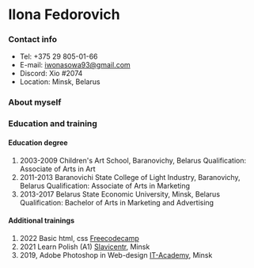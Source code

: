 # Ilona Fedorovich
### Contact info
* Tel: +375 29 805-01-66
* E-mail: iwonasowa93@gmail.com
* Discord: Xio #2074
* Location: Minsk, Belarus




### About myself





### Education and training
#### Education degree
1. 2003-2009 Children's Art School, Baranovichy, Belarus
Qualification: Associate of Arts in Art
2. 2011-2013 Baranovichi State College of Light Industry, Baranovichy, Belarus
Qualification: Associate of Arts in Marketing
3. 2013-2017 Belarus State Economic University, Minsk, Belarus
Qualification: Bachelor of Arts in Marketing and Advertising

#### Additional trainings
1. 2022 Basic html, css
[Freecodecamp](https://www.freecodecamp.org/)
2. 2021 Learn Polish (A1)
[Slavicentr](https://dyjalog.by/), Minsk
3. 2019, Adobe Photoshop in Web-design
[IT-Academy](https://www.it-academy.by/), Minsk 

